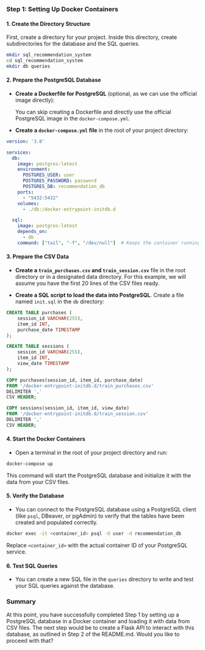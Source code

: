 ### Step 1: Setting Up Docker Containers

#### 1. Create the Directory Structure
First, create a directory for your project. Inside this directory, create subdirectories for the database and the SQL queries.

```bash
mkdir sql_recommendation_system
cd sql_recommendation_system
mkdir db queries
```

#### 2. Prepare the PostgreSQL Database

- **Create a Dockerfile for PostgreSQL** (optional, as we can use the official image directly):
  
  You can skip creating a Dockerfile and directly use the official PostgreSQL image in the `docker-compose.yml`.

- **Create a `docker-compose.yml` file** in the root of your project directory:

```yaml
version: '3.8'

services:
  db:
    image: postgres:latest
    environment:
      POSTGRES_USER: user
      POSTGRES_PASSWORD: password
      POSTGRES_DB: recommendation_db
    ports:
      - "5432:5432"
    volumes:
      - ./db:/docker-entrypoint-initdb.d

  sql:
    image: postgres:latest
    depends_on:
      - db
    command: ["tail", "-f", "/dev/null"]  # Keeps the container running
```

#### 3. Prepare the CSV Data

- **Create a `train_purchases.csv` and `train_session.csv`** file in the root directory or in a designated data directory. For this example, we will assume you have the first 20 lines of the CSV files ready.

- **Create a SQL script to load the data into PostgreSQL**. Create a file named `init.sql` in the `db` directory:

```sql
CREATE TABLE purchases (
    session_id VARCHAR(255),
    item_id INT,
    purchase_date TIMESTAMP
);

CREATE TABLE sessions (
    session_id VARCHAR(255),
    item_id INT,
    view_date TIMESTAMP
);

COPY purchases(session_id, item_id, purchase_date)
FROM '/docker-entrypoint-initdb.d/train_purchases.csv'
DELIMITER ','
CSV HEADER;

COPY sessions(session_id, item_id, view_date)
FROM '/docker-entrypoint-initdb.d/train_session.csv'
DELIMITER ','
CSV HEADER;
```

#### 4. Start the Docker Containers

- Open a terminal in the root of your project directory and run:

```bash
docker-compose up
```

This command will start the PostgreSQL database and initialize it with the data from your CSV files.

#### 5. Verify the Database

- You can connect to the PostgreSQL database using a PostgreSQL client (like `psql`, DBeaver, or pgAdmin) to verify that the tables have been created and populated correctly.

```bash
docker exec -it <container_id> psql -U user -d recommendation_db
```

Replace `<container_id>` with the actual container ID of your PostgreSQL service.

#### 6. Test SQL Queries

- You can create a new SQL file in the `queries` directory to write and test your SQL queries against the database.

### Summary

At this point, you have successfully completed Step 1 by setting up a PostgreSQL database in a Docker container and loading it with data from CSV files. The next step would be to create a Flask API to interact with this database, as outlined in Step 2 of the README.md. Would you like to proceed with that?